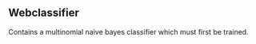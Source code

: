 Webclassifier
------------

Contains a multinomial naive bayes classifier which must first be trained.
